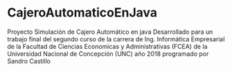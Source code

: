 # CajeroAutomaticoEnJava
Proyecto Simulación de Cajero Automático en java
Desarrollado para un trabajo final del segundo curso de la carrera de Ing. Informática Empresarial
de la Facultad de Ciencias Economicas y Administrativas (FCEA) de la Universidad Nacional de Concepción (UNC)
año 2018
programado por Sandro Castillo
